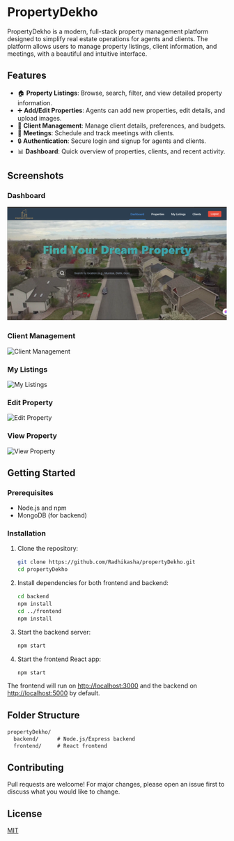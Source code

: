 # PropertyDekho

PropertyDekho is a modern, full-stack property management platform designed to simplify real estate operations for agents and clients. The platform allows users to manage property listings, client information, and meetings, with a beautiful and intuitive interface.

## Features

- 🏠 **Property Listings**: Browse, search, filter, and view detailed property information.
- ➕ **Add/Edit Properties**: Agents can add new properties, edit details, and upload images.
- 👤 **Client Management**: Manage client details, preferences, and budgets.
- 📅 **Meetings**: Schedule and track meetings with clients.
- 🔒 **Authentication**: Secure login and signup for agents and clients.
- 📊 **Dashboard**: Quick overview of properties, clients, and recent activity.

## Screenshots

### Dashboard
![Dashboard](frontend/public/images/dashboard.png)

### Client Management
![Client Management](public/images/clientmanage.png)

### My Listings
![My Listings](public/images/propertylist.png)

### Edit Property
![Edit Property](public/images/editproperty.png)

### View Property
![View Property](public/images/viewproperty.png)

## Getting Started

### Prerequisites
- Node.js and npm
- MongoDB (for backend)

### Installation

1. Clone the repository:
   ```bash
   git clone https://github.com/Radhikasha/propertyDekho.git
   cd propertyDekho
   ```
2. Install dependencies for both frontend and backend:
   ```bash
   cd backend
   npm install
   cd ../frontend
   npm install
   ```
3. Start the backend server:
   ```bash
   npm start
   ```
4. Start the frontend React app:
   ```bash
   npm start
   ```

The frontend will run on [http://localhost:3000](http://localhost:3000) and the backend on [http://localhost:5000](http://localhost:5000) by default.

## Folder Structure

```
propertyDekho/
  backend/      # Node.js/Express backend
  frontend/     # React frontend
```

## Contributing
Pull requests are welcome! For major changes, please open an issue first to discuss what you would like to change.

## License
[MIT](LICENSE)
